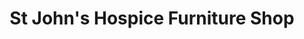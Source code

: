 ---
title: "St John's Hospice Furniture Shop"
url: /kendal/st-johns-hospice-furniture-shop/
shop: charity
---